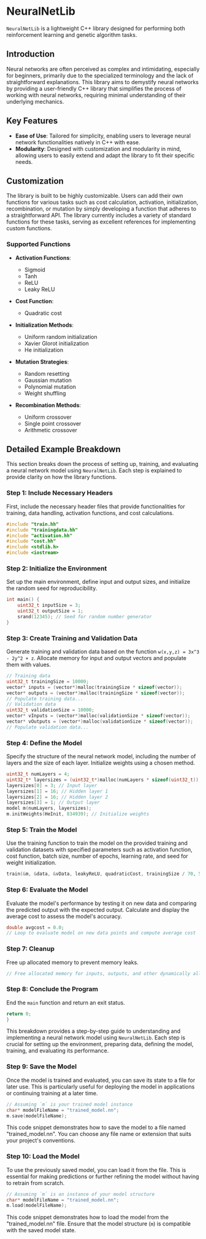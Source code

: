 
# NeuralNetLib

`NeuralNetLib` is a lightweight C++ library designed for performing both reinforcement learning and genetic algorithm tasks.

## Introduction

Neural networks are often perceived as complex and intimidating, especially for beginners, primarily due to the specialized terminology and the lack of straightforward explanations. This library aims to demystify neural networks by providing a user-friendly C++ library that simplifies the process of working with neural networks, requiring minimal understanding of their underlying mechanics.

## Key Features

- **Ease of Use**: Tailored for simplicity, enabling users to leverage neural network functionalities natively in C++ with ease.
- **Modularity**: Designed with customization and modularity in mind, allowing users to easily extend and adapt the library to fit their specific needs.

## Customization

The library is built to be highly customizable. Users can add their own functions for various tasks such as cost calculation, activation, initialization, recombination, or mutation by simply developing a function that adheres to a straightforward API. The library currently includes a variety of standard functions for these tasks, serving as excellent references for implementing custom functions.

### Supported Functions

- **Activation Functions**:
  - Sigmoid
  - Tanh
  - ReLU
  - Leaky ReLU

- **Cost Function**:
  - Quadratic cost

- **Initialization Methods**:
  - Uniform random initialization
  - Xavier Glorot initialization
  - He initialization

- **Mutation Strategies**:
  - Random resetting
  - Gaussian mutation
  - Polynomial mutation
  - Weight shuffling

- **Recombination Methods**:
  - Uniform crossover
  - Single point crossover
  - Arithmetic crossover


## Detailed Example Breakdown

This section breaks down the process of setting up, training, and evaluating a neural network model using `NeuralNetLib`. Each step is explained to provide clarity on how the library functions.

### Step 1: Include Necessary Headers

First, include the necessary header files that provide functionalities for training, data handling, activation functions, and cost calculations.

```cpp
#include "train.hh"
#include "trainingdata.hh"
#include "activation.hh"
#include "cost.hh"
#include <stdlib.h>
#include <iostream>
```

### Step 2: Initialize the Environment

Set up the main environment, define input and output sizes, and initialize the random seed for reproducibility.

```cpp
int main() {
    uint32_t inputSize = 3;
    uint32_t outputSize = 1;
    srand(12345); // Seed for random number generator
}
```

### Step 3: Create Training and Validation Data

Generate training and validation data based on the function `w(x,y,z) = 3x^3 - 2y^2 + z`. Allocate memory for input and output vectors and populate them with values.

```cpp
// Training data
uint32_t trainingSize = 10000;
vector* inputs = (vector*)malloc(trainingSize * sizeof(vector));
vector* outputs = (vector*)malloc(trainingSize * sizeof(vector));
// Populate training data...
// Validation data
uint32_t validationSize = 10000;
vector* vInputs = (vector*)malloc(validationSize * sizeof(vector));
vector* vOutputs = (vector*)malloc(validationSize * sizeof(vector));
// Populate validation data...
```

### Step 4: Define the Model

Specify the structure of the neural network model, including the number of layers and the size of each layer. Initialize weights using a chosen method.

```cpp
uint32_t numLayers = 4;
uint32_t* layersizes = (uint32_t*)malloc(numLayers * sizeof(uint32_t));
layersizes[0] = 3; // Input layer
layersizes[1] = 16; // Hidden layer 1
layersizes[2] = 16; // Hidden layer 2
layersizes[3] = 1; // Output layer
model m(numLayers, layersizes);
m.initWeights(HeInit, 834939); // Initialize weights
```

### Step 5: Train the Model

Use the training function to train the model on the provided training and validation datasets with specified parameters such as activation function, cost function, batch size, number of epochs, learning rate, and seed for weight initialization.

```cpp
train(&m, &data, &vData, leakyReLU, quadraticCost, trainingSize / 70, 5000, 0.05, 9699);
```

### Step 6: Evaluate the Model

Evaluate the model's performance by testing it on new data and comparing the predicted output with the expected output. Calculate and display the average cost to assess the model's accuracy.

```cpp
double avgcost = 0.0;
// Loop to evaluate model on new data points and compute average cost
```

### Step 7: Cleanup

Free up allocated memory to prevent memory leaks.

```cpp
// Free allocated memory for inputs, outputs, and other dynamically allocated resources
```

### Step 8: Conclude the Program

End the `main` function and return an exit status.

```cpp
return 0;
}
```

This breakdown provides a step-by-step guide to understanding and implementing a neural network model using `NeuralNetLib`. Each step is crucial for setting up the environment, preparing data, defining the model, training, and evaluating its performance.

### Step 9: Save the Model

Once the model is trained and evaluated, you can save its state to a file for later use. This is particularly useful for deploying the model in applications or continuing training at a later time.

```cpp
// Assuming `m` is your trained model instance
char* modelFileName = "trained_model.nn";
m.save(modelFileName);
```

This code snippet demonstrates how to save the model to a file named "trained_model.nn". You can choose any file name or extension that suits your project's conventions.

### Step 10: Load the Model

To use the previously saved model, you can load it from the file. This is essential for making predictions or further refining the model without having to retrain from scratch.

```cpp
// Assuming `m` is an instance of your model structure
char* modelFileName = "trained_model.nn";
m.load(modelFileName);
```

This code snippet demonstrates how to load the model from the "trained_model.nn" file. Ensure that the model structure (`m`) is compatible with the saved model state.

